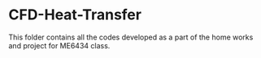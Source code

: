# CFD-Heat-Transfer
This folder contains all the codes developed as a part of the home works and project for ME6434 class.
